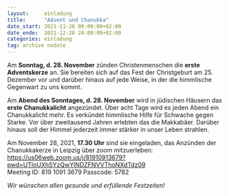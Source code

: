 ```yaml
---
layout:     einladung
title:      "Advent und Chanukka"
date_start: 2021-11-28 00:00:00+02:00
date_ende:  2021-12-28 24:00:00+02:00
categories: einladung
tag: archive nodate
---
```


Am **Sonntag, d. 28. November** zünden Christenmenschen die **erste Adventskerze** an. Sie bereiten sich auf das Fest der Christgeburt am 25. Dezember vor und darüber hinaus auf jede Weise, in der die himmlische Gegenwart zu uns kommt.

Am **Abend des Sonntages, d. 28. November** wird in jüdischen Häusern das **erste Chanukkalicht** angezündet. Über acht Tage wird es jeden Abend ein Chanukkalicht mehr. Es verkündet himmlische Hilfe für Schwache gegen Starke. Vor über zweitausend Jahren erlebten das die Makkabäer. Darüber hinaus soll der Himmel jederzeit immer stärker in unser Leben strahlen.

Am November 28, 2021, **17.30 Uhr** sind sie eingeladen,
das Anzünden der Chanukkakerze in Leipzig
über zoom mitzuerleben:
<br>
https://us06web.zoom.us/j/81910913679?pwd=UTloUXhSYzQwYlNDZFNVVThoNXdTdz09
<br>
Meeting ID: 819 1091 3679
Passcode: 5782

*Wir wünschen allen gesunde und erfüllende Festzeiten!*
